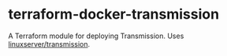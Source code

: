 # terraform-docker-transmission

A Terraform module for deploying Transmission. Uses [linuxserver/transmission].

[linuxserver/transmission]: https://fleet.linuxserver.io/image?name=linuxserver/transmission
